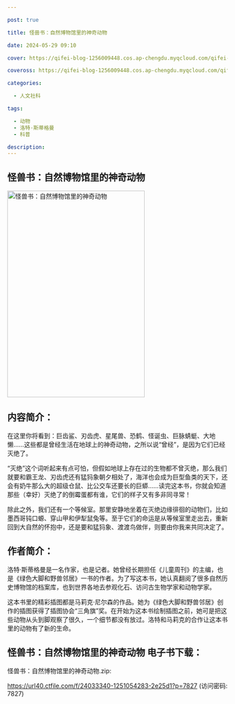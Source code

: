 ```yaml
---

post: true

title: 怪兽书：自然博物馆里的神奇动物

date: 2024-05-29 09:10

cover: https://qifei-blog-1256009448.cos.ap-chengdu.myqcloud.com/qifei-blog/65b4e09d871b83018ac36de6.jpg

coveross: https://qifei-blog-1256009448.cos.ap-chengdu.myqcloud.com/qifei-blog/65b4e09d871b83018ac36de6.jpg

categories:

  - 人文社科

tags:

  - 动物
  - 洛特·斯蒂格曼
  - 科普

description:
---
```




## 怪兽书：自然博物馆里的神奇动物
<img alt="怪兽书：自然博物馆里的神奇动物 " class="aligncenter loading" data-was-processed="true" decoding="async" fetchpriority="high" height="471" src="https://qifei-blog-1256009448.cos.ap-chengdu.myqcloud.com/qifei-blog/65b4e09d871b83018ac36de6.jpg " style="cursor: zoom-in;" width="314"/>

## 内容简介：

在这里你将看到：巨齿鲨、刃齿虎、星尾兽、恐鹤、怪诞虫、巨脉蜻蜓、大地懒……这些都是曾经生活在地球上的神奇动物，之所以说“曾经”，是因为它们已经灭绝了。

“灭绝”这个词听起来有点可怕，但假如地球上存在过的生物都不曾灭绝，那么我们就要和霸王龙、刃齿虎还有猛犸象朝夕相处了，海洋也会成为巨型鱼类的天下，还会有奶牛那么大的超级仓鼠、比公交车还要长的巨蟒……读完这本书，你就会知道那些（幸好）灭绝了的倒霉蛋都有谁，它们的样子又有多非同寻常！

除此之外，我们还有一个等候室。那里安静地坐着在灭绝边缘徘徊的动物们，比如墨西哥钝口螈、穿山甲和伊犁鼠兔等。至于它们的命运是从等候室里走出去，重新回到大自然的怀抱中，还是要和猛犸象、渡渡鸟做伴，则要由你我来共同决定了。

## 作者简介：

洛特·斯蒂格曼是一名作家，也是记者。她曾经长期担任《儿童周刊》的主编，也是《绿色大脚和野兽邻居》一书的作者。为了写这本书，她认真翻阅了很多自然历史博物馆的档案库，也到世界各地去参观化石、访问古生物学家和动物学家。

这本书里的精彩插图都是马莉克·尼尔森的作品。她为《绿色大脚和野兽邻居》创作的插图获得了插图协会“三角旗”奖。在开始为这本书绘制插图之前，她可是把这些动物从头到脚观察了很久，一个细节都没有放过。洛特和马莉克的合作让这本书里的动物有了新的生命。

## 怪兽书：自然博物馆里的神奇动物 电子书下载：



怪兽书：自然博物馆里的神奇动物.zip: 

https://url40.ctfile.com/f/24033340-1251054283-2e25d1?p=7827 (访问密码: 7827)
